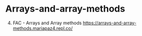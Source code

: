 # Arrays-and-array-methods
4. FAC - Arrays and Array methods
https://arrays-and-array-methods.mariapaz4.repl.co/
